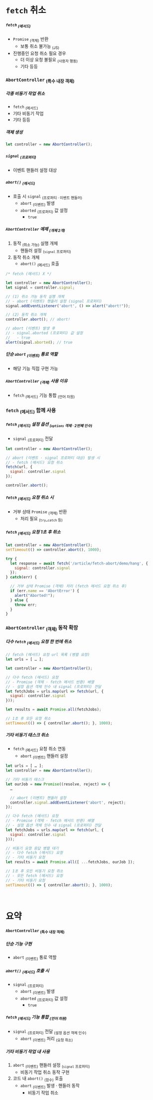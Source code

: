`fetch` 취소
====

##### `fetch` <sub>(메서드)</sub>
- `Promise` <sub>(객체)</sub> 반환
  - 보통 취소 불가능 <sub>(JS)</sub>
- 진행중인 요청 취소 필요 경우
  - 더 이상 요청 불필요 <sub>(사용자 행동)</sub>
  - 기타 등등

### `AbortController` <sub>(특수 내장 객체)</sub>

##### 각종 비동기 작업 취소
- `fetch` <sub>(메서드)</sub>
- 기타 비동기 작업
- 기타 등등

##### 객체 생성
```javascript
let controller = new AbortController();
```

##### `signal` <sub>(프로퍼티)</sub>
- 이벤트 핸들러 설정 대상

##### `abort()` <sub>(메서드)</sub>
- 호출 시 `signal` <sub>(프로퍼티 · 이벤트 핸들러)</sub>
  - `abort` <sub>(이벤트)</sub> 발생
  - `aborted` <sub>(프로퍼티)</sub> 값 설정
    - `true`

##### `AbortController` 예제 <sub>(개체 2개)</sub>
1. 동작 <sub>(취소 가능)</sub> 실행 개체
    - 핸들러 설정 <sub>(`signal` 프로퍼티)</sub>
2. 동작 취소 개체
    - `abort()` <sub>(메서드)</sub> 호출
```javascript
/* fetch (메서드) X */

let controller = new AbortController();
let signal = controller.signal;

// (1) 취소 가능 동작 실행 개체
// - abort (이벤트) 핸들러 설정 (signal 프로퍼티)
signal.addEventListener('abort', () => alert("abort!"));

// (2) 동작 취소 개체
controller.abort(); // abort!

// abort (이벤트) 발생 후
// - signal.aborted (프로퍼티) 값 설정
//   - true
alert(signal.aborted); // true
```

##### 단순 `abort` <sub>(이벤트)</sub> 통로 역할
- 해당 기능 직접 구현 가능

##### `AbortController` <sub>(객체)</sub> 사용 이유
- `fetch` <sub>(메서드)</sub> 기능 통합 <sub>(언어 차원)</sub>

### `fetch` <sub>(메서드)</sub> 함께 사용

##### `fetch` <sub>(메서드)</sub> 설정 옵션 <sub>(`options` 객체 · 2번째 인수)</sub>
- `signal` <sub>(프로퍼티)</sub> 전달
```javascript
let controller = new AbortController();

// abort (이벤트 · signal 프로퍼티 대상) 발생 시
// - fetch (메서드) 요청 취소
fetch(url, {
  signal: controller.signal
});

controller.abort();
```

##### `fetch` <sub>(메서드)</sub> 요청 취소 시
- 거부 상태 `Promise` <sub>(객체)</sub> 반환
  - 처리 필요 <sub>(`try…catch` 등)</sub>

##### `fetch` <sub>(메서드)</sub> 요청 1초 후 취소
```javascript
let controller = new AbortController();
setTimeout(() => controller.abort(), 1000);

try {
  let response = await fetch('/article/fetch-abort/demo/hang', {
    signal: controller.signal
  });
} catch(err) {

  // 거부 상태 Promise (객체) 처리 (fetch 메서드 요청 취소 후)
  if (err.name == 'AbortError') {
    alert("Aborted!");
  } else {
    throw err;
  }
}
```

### `AbortController` <sub>(객체)</sub> 동작 확장

##### 다수 `fetch` <sub>(메서드)</sub> 요청 한 번에 취소
```javascript
// fetch (메서드) 요청 url 목록 (병렬 요청)
let urls = [ … ];

let controller = new AbortController();

// 다수 fetch (메서드) 요청
// - Promise (객체 · fetch 메서드 반환) 배열
// - 설정 옵션 객체 인수 내 signal (프로퍼티) 전달
let fetchJobs = urls.map(url => fetch(url, {
  signal: controller.signal
}));

let results = await Promise.all(fetchJobs);

// 1초 후 모든 요청 취소
setTimeout(() => { controller.abort(); }, 1000);
```

##### 기타 비동기 태스크 취소
- `fetch` <sub>(메서드)</sub> 요청 취소 연동
  - `abort` <sub>(이벤트)</sub> 핸들러 설정
```javascript
let urls = [ … ];
let controller = new AbortController();

// 기타 비동기 태스크
let ourJob = new Promise((resolve, reject) => {
  …

  // abort (이벤트) 핸들러 설정
  controller.signal.addEventListener('abort', reject);
});

// 다수 fetch (메서드) 요청
// - Promise (객체 · fetch 메서드 반환) 배열
// - 설정 옵션 객체 인수 내 signal (프로퍼티) 전달
let fetchJobs = urls.map(url => fetch(url, {
  signal: controller.signal
}));

// 비동기 요청 응답 병렬 대기
// - 다수 fetch (메서드) 요청
// - 기타 비동기 요청
let results = await Promise.all([ ...fetchJobs, ourJob ]);

// 1초 후 모든 비동기 요청 취소
// - 모든 fetch (메서드) 요청
// - 기타 비동기 요청
setTimeout(() => { controller.abort(); }, 1000);
```

<br />

요약
====

#### `AbortController` <sub>(특수 내장 객체)</sub>

##### 단순 기능 구현
- `abort` <sub>(이벤트)</sub> 통로 역할

##### `abort()` <sub>(메서드)</sub> 호출 시
- `signal` <sub>(프로퍼티)</sub>
  - `abort` <sub>(이벤트)</sub> 발생
  - `aborted` <sub>(프로퍼티)</sub> 값 설정
    - `true`

##### `fetch` <sub>(메서드)</sub> 기능 통합 <sub>(언어 차원)</sub>
- `signal` <sub>(프로퍼티)</sub> 전달 <sub>(설정 옵션 객체 인수)</sub>
  - `abort` <sub>(이벤트)</sub> 처리 <sub>(요청 취소)</sub>

##### 기타 비동기 작업 내 사용
1. `abort` <sub>(이벤트)</sub> 핸들러 설정 <sub>(`signal` 프로퍼티)</sub>
    - 비동기 작업 취소 동작 구현
2. 코드 내 `abort()` <sub>(함수)</sub> 호출
    - `abort` <sub>(이벤트)</sub> 발생 · 핸들러 동작
      - 비동기 작업 취소
